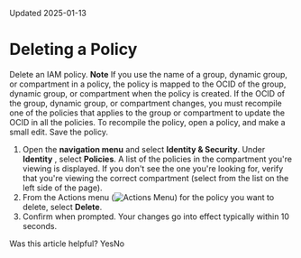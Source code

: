 Updated 2025-01-13
# Deleting a Policy
Delete an IAM policy.
**Note**
If you use the name of a group, dynamic group, or compartment in a policy, the policy is mapped to the OCID of the group, dynamic group, or compartment when the policy is created. If the OCID of the group, dynamic group, or compartment changes, you must recompile one of the policies that applies to the group or compartment to update the OCID in all the policies. 
To recompile the policy, open a policy, and make a small edit. Save the policy.
  1. Open the **navigation menu** and select **Identity & Security**. Under **Identity** , select **Policies**.
A list of the policies in the compartment you're viewing is displayed. If you don't see the one you're looking for, verify that you're viewing the correct compartment (select from the list on the left side of the page).
  2. From the Actions menu (![Actions Menu](https://docs.oracle.com/en-us/iaas/Content/libraries/global-images/actions-menu.png)) for the policy you want to delete, select **Delete**.
  3. Confirm when prompted.
Your changes go into effect typically within 10 seconds.


Was this article helpful?
YesNo

